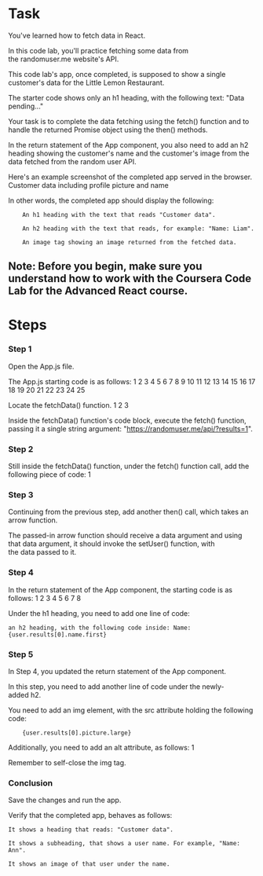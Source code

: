 # Task

You've learned how to fetch data in React.

In this code lab, you'll practice fetching some data from the randomuser.me website's API.

This code lab's app, once completed, is supposed to show a single customer's data for the Little Lemon Restaurant.

The starter code shows only an h1 heading, with the following text: "Data pending..."

Your task is to complete the data fetching using the fetch() function and to handle the returned Promise object using the then() methods.

In the return statement of the App component, you also need to add an h2 heading showing the customer's name and the customer's image from the data fetched from the random user API.

Here's an example screenshot of the completed app served in the browser.
Customer data including profile picture and name

In other words, the completed app should display the following:

```
    An h1 heading with the text that reads "Customer data".

    An h2 heading with the text that reads, for example: "Name: Liam".

    An image tag showing an image returned from the fetched data.
```

## Note: Before you begin, make sure you understand how to work with the Coursera Code Lab for the Advanced React course.    

# Steps

### Step 1

Open the App.js file.

The App.js starting code is as follows:
1
2
3
4
5
6
7
8
9
10
11
12
13
14
15
16
17
18
19
20
21
22
23
24
25

Locate the fetchData() function.
1
2
3

Inside the fetchData() function's code block, execute the fetch() function, passing it a single string argument: "https://randomuser.me/api/?results=1".

### Step 2

Still inside the fetchData() function, under the fetch() function call, add the following piece of code:
1

### Step 3

Continuing from the previous step, add another then() call, which takes an arrow function.

The passed-in arrow function should receive a data argument and using that data argument, it should invoke the setUser() function, with the data passed to it.

### Step 4

In the return statement of the App component, the starting code is as follows:
1
2
3
4
5
6
7
8

Under the h1 heading, you need to add one line of code:

    an h2 heading, with the following code inside: Name:{user.results[0].name.first}

### Step 5

In Step 4, you updated the return statement of the App component.

In this step, you need to add another line of code under the newly-added h2.

You need to add an img element, with the src attribute holding the following code:

```
    {user.results[0].picture.large}
```

Additionally, you need to add an alt attribute, as follows:
1

Remember to self-close the img tag.

### Conclusion

Save the changes and run the app.

Verify that the completed app, behaves as follows:

    It shows a heading that reads: "Customer data".

    It shows a subheading, that shows a user name. For example, "Name: Ann".

    It shows an image of that user under the name.

